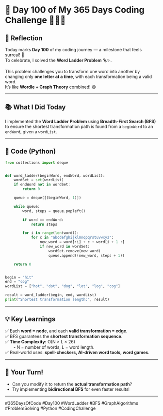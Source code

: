 # 🚀 Day 100 of My 365 Days Coding Challenge 🎉💯🔥

## 💭 Reflection
Today marks **Day 100** of my coding journey — a milestone that feels surreal! 🧠  
To celebrate, I solved the **Word Ladder Problem** 🪜✨.  

This problem challenges you to transform one word into another by changing only **one letter at a time**, with each transformation being a valid word.  
It’s like **Wordle + Graph Theory** combined! 😄  

---

## 📚 What I Did Today
I implemented the **Word Ladder Problem** using **Breadth-First Search (BFS)** to ensure the shortest transformation path is found from a `beginWord` to an `endWord`, given a `wordList`.

---

## 📝 Code (Python)

```python
from collections import deque


def word_ladder(beginWord, endWord, wordList):
    wordSet = set(wordList)
    if endWord not in wordSet:
        return 0

    queue = deque([(beginWord, 1)])

    while queue:
        word, steps = queue.popleft()

        if word == endWord:
            return steps

        for i in range(len(word)):
            for c in "abcdefghijklmnopqrstuvwxyz":
                new_word = word[:i] + c + word[i + 1 :]
                if new_word in wordSet:
                    wordSet.remove(new_word)
                    queue.append((new_word, steps + 1))

    return 0


begin = "hit"
end = "cog"
wordList = ["hot", "dot", "dog", "lot", "log", "cog"]

result = word_ladder(begin, end, wordList)
print("Shortest transformation length:", result)
```

---

## 💡 Key Learnings
✅ Each **word = node**, and each **valid transformation = edge**.  
✅ BFS guarantees the **shortest transformation sequence**.  
✅ **Time Complexity:** O(N × L × 26)  
  - N = number of words, L = word length.  
✅ Real-world uses: **spell-checkers, AI-driven word tools, word games**.  

---

## 🚀 Your Turn!
- Can you modify it to return the **actual transformation path**?  
- Try implementing **bidirectional BFS** for even faster results!  

---

#365DaysOfCode #Day100 #WordLadder #BFS #GraphAlgorithms #ProblemSolving #Python #CodingChallenge
